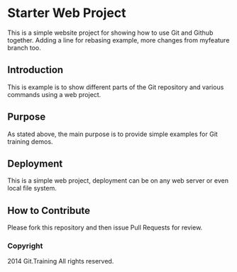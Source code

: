 # Starter Web Project

This is a simple website project for
showing how to use Git and Github together. Adding a line for rebasing example, more changes from myfeature branch too.

## Introduction

This is example is to show different parts
of the Git repository and various commands
using a web project.

## Purpose

As stated above, the main purpose is to
provide simple examples for Git training
demos.

## Deployment

This is a simple web project, deployment
can be on any web server or even local
file system.

## How to Contribute

Please fork this repository and then issue Pull Requests
for review.

### Copyright

2014 Git.Training All rights reserved.